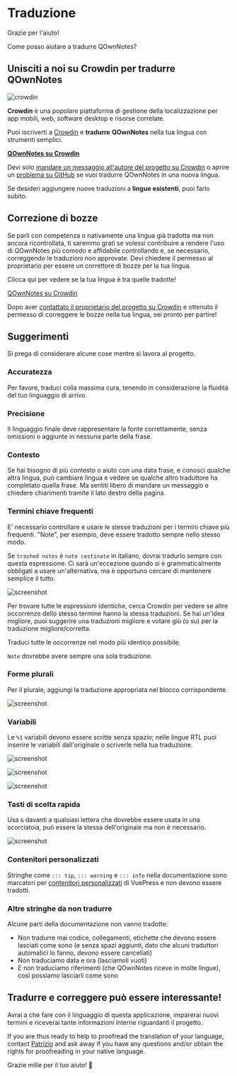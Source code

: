 # Traduzione

Grazie per l'aiuto!

Come posso aiutare a tradurre QOwnNotes?

## Unisciti a noi su Crowdin per tradurre QOwnNotes

![crowdin](/img/crowdin.png)

**Crowdin** è una popolare piattaforma di gestione della localizzazione per app mobili, web, software desktop e risorse correlate.

Puoi iscriverti a [Crowdin](https://crowdin.com/project/qownnotes/invite) e **tradurre** **QOwnNotes** nella tua lingua con strumenti semplici.

**[QOwnNotes su Crowdin](https://crowdin.com/project/qownnotes/invite)**

Devi solo [mandare un messaggio all'autore del progetto su Crowdin](https://crowdin.com/profile/pbek) o aprire un [problema su GitHub](https://github.com/pbek/QOwnNotes/issues) se vuoi tradurre QOwnNotes in una nuova lingua.

Se desideri aggiungere nuove traduzioni a **lingue esistenti**, puoi farlo subito.

## Correzione di bozze

Se parli con competenza o nativamente una lingua già tradotta ma non ancora ricontrollata, ti saremmo grati se volessi contribuire a rendere l'uso di QOwnNotes più comodo e affidabile controllando e, se necessario, correggendo le traduzioni non approvate. Devi chiedere il permesso al proprietario per essere un correttore di bozze per la tua lingua.

Clicca qui per vedere se la tua lingua è tra quelle tradotte!

[QOwnNotes su Crowdin](https://translate.qownnotes.org/)

Dopo aver [contattato il proprietario del progetto su Crowdin](https://crowdin.com/profile/pbek) e ottenuto il permesso di correggere le bozze nella tua lingua, sei pronto per partire!

## Suggerimenti

Si prega di considerare alcune cose mentre si lavora al progetto.

### Accuratezza

Per favore, traduci colla massima cura, tenendo in considerazione la fluidità del tuo linguaggio di arrivo.

### Precisione

Il linguaggio finale deve rappresentare la fonte correttamente, senza omissioni o aggiunte in nessuna parte della frase.

### Contesto

Se hai bisogno di più contesto o aiuto con una data frase, e conosci qualche altra lingua, può cambiare lingua e vedere se qualche altro traduttore ha completato quella frase. Ma sentiti libero di mandare un messaggio e chiedere chiarimenti tramite il lato destro della pagina.

### Termini chiave frequenti

E' necessario controllare e usare le stesse traduzioni per i termini chiave più frequenti. "Note", per esempio, deve essere tradotto sempre nello stesso modo.

Se `trashed notes` è `note cestinate` in italiano, dovrai tradurlo sempre con questa espressione. Ci sarà un'eccezione quando si è grammaticalmente obbligati a usare un'alternativa, ma è opportuno cercare di mantenere semplice il tutto.

![screenshot](/img/crowdin/screenshot-7.png)

Per trovare tutte le espressioni identiche, cerca Crowdin per vedere se altre occorrenze dello stesso termine hanno la stessa traduzioni. Se hai un'idea migliore, puoi suggerire una traduzioni migliore e votare giù (o su) per la traduzione migliore/corretta.

Traduci tutte le occorrenze nel modo più identico possibile.

`Note` dovrebbe avere sempre una sola traduzione.

### Forme plurali

Per il plurale, aggiungi la traduzione appropriata nel blocco corrispondente.

![screenshot](/img/crowdin/screenshot-4.png)

### Variabili

Le `%1` variabili devono essere scritte senza spazio; nelle lingue RTL puoi inserire le variabili dall'originale o scriverle nella tua traduzione.

![screenshot](/img/crowdin/screenshot-1.png)

![screenshot](/img/crowdin/screenshot-5.png)

![screenshot](/img/crowdin/screenshot-3.png)

### Tasti di scelta rapida

Usa `&` davanti a qualsiasi lettera che dovrebbe essere usata in una scorciatoia, può essere la stessa dell'originale ma non è necessario.

![screenshot](/img/crowdin/screenshot-4.png)

### Contenitori personalizzati

Stringhe come `::: tip`, `::: warning` e `::: info` nella documentazione sono marcatori per [contenitori personalizzati](https://vuepress.vuejs.org/guide/markdown.html#custom-containers) di VuePress e non devono essere tradotti.

### Altre stringhe da non tradurre

Alcune parti della documentazione non vanno tradotte:

- Non tradurre mai codice, collegamenti, etichette che devono essere lasciati come sono (e senza spazi aggiunti, dato che alcuni traduttori automatici lo fanno, devono essere cancellati)
- Non traduciamo data e ora (lasciamoli vuoti)
- E non traduciamo riferimenti (che QOwnNotes riceve in molte lingue), così possiamo lasciarli come sono

## Tradurre e correggere può essere interessante!

Avrai a che fare con il linguaggio di questa applicazione, imparerai nuovi termini e riceverai tante informazioni interne riguardanti il progetto.

If you are thus ready to help to proofread the translation of your language, contact [Patrizio](https://crowdin.com/profile/pbek) and ask away if you have any questions and/or obtain the rights for proofreading in your native language.

Grazie mille per il tuo aiuto! 🙂
